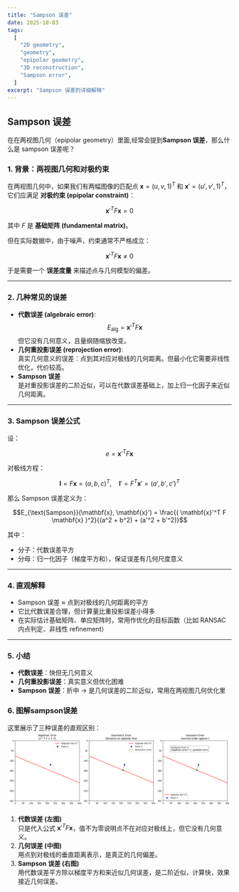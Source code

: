 ```yaml
---
title: "Sampson 误差"
date: 2025-10-03
tags:
  [
    "2D geometry",
    "geometry",
    "epipolar geometry",
    "3D reconstruction",
    "Sampson error",
  ]
excerpt: "Sampson 误差的详细解释"
---
```


## Sampson 误差

在在两视图几何（epipolar geometry）里面,经常会提到**Sampson 误差**，那么什么是 sampson 误差呢？

### 1. 背景：两视图几何和对极约束

在两视图几何中，如果我们有两幅图像的匹配点 $\mathbf{x} = (u, v, 1)^T$ 和 $\mathbf{x}' = (u', v', 1)^T$，它们应满足 **对极约束 (epipolar constraint)**：

$$\mathbf{x}'^T F \mathbf{x} = 0$$

其中 $F$ 是 **基础矩阵 (fundamental matrix)**。

但在实际数据中，由于噪声，约束通常不严格成立：

$$\mathbf{x}'^T F \mathbf{x} \neq 0$$

于是需要一个 **误差度量** 来描述点与几何模型的偏差。

---

### 2. 几种常见的误差

- **代数误差 (algebraic error)**:
  $$E_{\text{alg}} = \mathbf{x}'^T F \mathbf{x}$$
  但它没有几何意义，且量纲随缩放改变。
- **几何重投影误差 (reprojection error)**:  
   真实几何意义的误差：点到其对应对极线的几何距离。但最小化它需要非线性优化，代价较高。
- **Sampson 误差**  
   是对重投影误差的二阶近似，可以在代数误差基础上，加上归一化因子来近似几何距离。

---

### 3. Sampson 误差公式

设：

$$e = \mathbf{x}'^T F \mathbf{x}$$

对极线方程：

$$
\mathbf{l} = F \mathbf{x} = (a, b, c)^T, \quad
\mathbf{l}' = F^T \mathbf{x}' = (a', b', c')^T
$$

那么 Sampson 误差定义为：

$$E_{\text{Sampson}}(\mathbf{x}, \mathbf{x}') = \frac{( \mathbf{x}'^T F \mathbf{x} )^2}{(a^2 + b^2) + (a'^2 + b'^2)}$$

其中：

- 分子：代数误差平方
- 分母：归一化因子（梯度平方和），保证误差有几何尺度意义

---

### 4. 直观解释

- Sampson 误差 ≈ 点到对极线的几何距离的平方
- 它比代数误差合理，但计算量比重投影误差小得多
- 在实际估计基础矩阵、单应矩阵时，常用作优化的目标函数（比如 RANSAC 内点判定、非线性 refinement）

---

### 5. 小结

- **代数误差**：快但无几何意义
- **几何重投影误差**：真实意义但优化困难
- **Sampson 误差**：折中 → 是几何误差的二阶近似，常用在两视图几何优化里


### 6. 图解sampson误差


这里展示了三种误差的直观区别：
![sampson_error_compare](./f1.png)

1. **代数误差 (左图)**  
   只是代入公式 $\mathbf{x}'^T F \mathbf{x}$，值不为零说明点不在对应对极线上，但它没有几何意义。
2. **几何误差 (中图)**  
   用点到对极线的垂直距离表示，是真正的几何偏差。
3. **Sampson 误差 (右图)**  
   用代数误差平方除以梯度平方和来近似几何误差，是二阶近似，计算快，效果接近几何误差。


